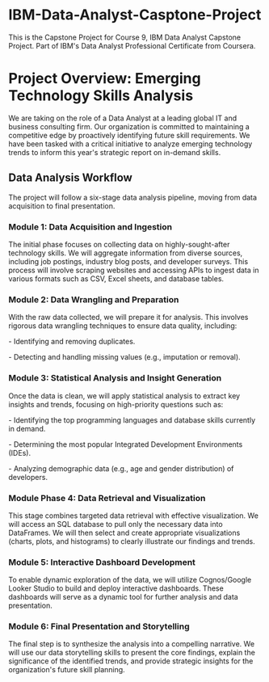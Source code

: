 # IBM-Data-Analyst-Casptone-Project
This is the Capstone Project for Course 9, IBM Data Analyst Capstone Project. Part of IBM's Data Analyst Professional Certificate from Coursera.

<h1>Project Overview: Emerging Technology Skills Analysis</h1>
<p>We are taking on the role of a Data Analyst at a leading global IT and business consulting firm. Our organization is committed to maintaining a competitive edge by proactively identifying future skill requirements. We have been tasked with a critical initiative to analyze emerging technology trends to inform this year's strategic report on in-demand skills.</p>
<h2>Data Analysis Workflow</h2>
<p>The project will follow a six-stage data analysis pipeline, moving from data acquisition to final presentation.</p>

<h3>Module 1: Data Acquisition and Ingestion</h3>
<p>The initial phase focuses on collecting data on highly-sought-after technology skills. We will aggregate information from diverse sources, including job postings, industry blog posts, and developer surveys. This process will involve scraping websites and accessing APIs to ingest data in various formats such as CSV, Excel sheets, and database tables.</p>

<h3>Module 2: Data Wrangling and Preparation</h3>
<p>With the raw data collected, we will prepare it for analysis. This involves rigorous data wrangling techniques to ensure data quality, including:</p>
<p>- Identifying and removing duplicates.</p>
<p>- Detecting and handling missing values (e.g., imputation or removal).</p>

<h3>Module 3: Statistical Analysis and Insight Generation</h3>
<p>Once the data is clean, we will apply statistical analysis to extract key insights and trends, focusing on high-priority questions such as:</p>
<p>- Identifying the top programming languages and database skills currently in demand.</p>
<p>- Determining the most popular Integrated Development Environments (IDEs).</p>
<p>- Analyzing demographic data (e.g., age and gender distribution) of developers.</p>

<h3>Module Phase 4: Data Retrieval and Visualization</h3>
<p>This stage combines targeted data retrieval with effective visualization. We will access an SQL database to pull only the necessary data into DataFrames. We will then select and create appropriate visualizations (charts, plots, and histograms) to clearly illustrate our findings and trends.</p>

<h3>Module 5: Interactive Dashboard Development</h3>
<p>To enable dynamic exploration of the data, we will utilize Cognos/Google Looker Studio to build and deploy interactive dashboards. These dashboards will serve as a dynamic tool for further analysis and data presentation.</p>

<h3>Module 6: Final Presentation and Storytelling</h3>
<p>The final step is to synthesize the analysis into a compelling narrative. We will use our data storytelling skills to present the core findings, explain the significance of the identified trends, and provide strategic insights for the organization's future skill planning.</p>
